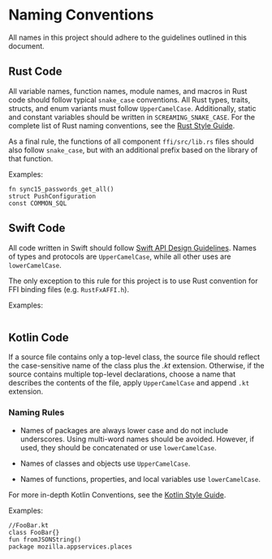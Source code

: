 # Naming Conventions

All names in this project should adhere to the guidelines outlined in this document.

## Rust Code

All variable names, function names, module names, and macros in Rust code should follow typical `snake_case` conventions. All Rust types, traits, structs, and enum variants must follow `UpperCamelCase`. Additionally, static and constant variables should be written in `SCREAMING_SNAKE_CASE`. For the complete list of Rust naming conventions, see the [Rust Style Guide](https://doc.rust-lang.org/1.0.0/style/style/naming/README.html).

As a final rule, the functions of all component `ffi/src/lib.rs` files should also follow `snake_case`, but with an additional prefix based on the library of that function. 

Examples:
```
fn sync15_passwords_get_all()
struct PushConfiguration
const COMMON_SQL
```

## Swift Code

All code written in Swift should follow [Swift API Design Guidelines](https://swift.org/documentation/api-design-guidelines/). Names of types and protocols are `UpperCamelCase`, while all other uses are `lowerCamelCase`.  

The only exception to this rule for this project is to use Rust convention for FFI binding files (e.g. `RustFxAFFI.h`).

Examples:
```
```

## Kotlin Code

If a source file contains only a top-level class, the source file should reflect the case-sensitive name of the class plus the *.kt* extension. Otherwise, if the source contains multiple top-level declarations, choose a name that describes the contents of the file, apply `UpperCamelCase` and append `.kt` extension.

### Naming Rules

- Names of packages are always lower case and do not include underscores. Using multi-word names should be avoided. However, if used, they should be concatenated or use `lowerCamelCase`.

- Names of classes and objects use `UpperCamelCase`.

- Names of functions, properties, and local variables use `lowerCamelCase`.

For more in-depth Kotlin Conventions, see the [Kotlin Style Guide](https://kotlinlang.org/docs/reference/coding-conventions.html#naming-rules).

Examples:

```
//FooBar.kt
class FooBar{}
fun fromJSONString()
package mozilla.appservices.places
```

